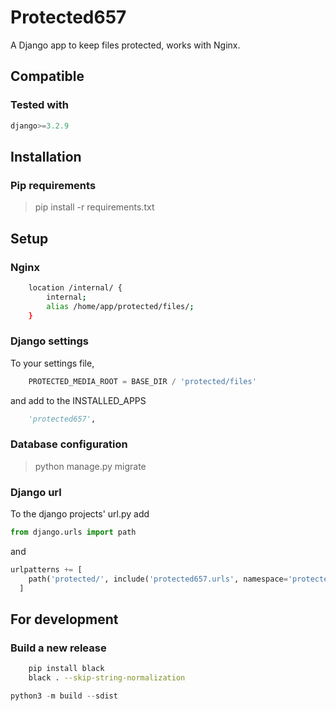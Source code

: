 
# Protected657 #

A Django app to keep files protected, works with Nginx.

## Compatible ##

### Tested with ###

``` Python
django>=3.2.9
```

## Installation ###
  
### Pip requirements ###

> pip install -r requirements.txt

## Setup ##

### Nginx ###

``` bash
    location /internal/ {
        internal;
        alias /home/app/protected/files/;
    }
```

### Django settings ###

To your settings file,

``` Python
    PROTECTED_MEDIA_ROOT = BASE_DIR / 'protected/files'
```

and add to the INSTALLED_APPS

``` Python
    'protected657',
```

### Database configuration ###

> python manage.py migrate

### Django url ###

To the django projects' url.py add

``` python
from django.urls import path

```

and

``` python
urlpatterns += [
    path('protected/', include('protected657.urls', namespace='protected657')),
  ]
```

## For development ##

### Build a new release ###

``` bash
    pip install black
    black . --skip-string-normalization
```

``` python
python3 -m build --sdist
```

